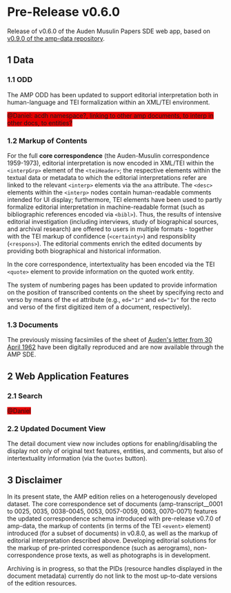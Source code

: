 # Pre-Release v0.6.0 

Release of v0.6.0 of the Auden Musulin Papers SDE web app, based on [v0.9.0 of the amp-data repository](https://github.com/Auden-Musulin-Papers/amp-data).

## 1 Data

### 1.1 ODD

The AMP ODD has been updated to support editorial interpretation both in human-language and TEI formalization within an XML/TEI environment.

<span style="background-color: #E50000">@Daniel: acdh namespace?, linking to other amp documents, to interp in other docs, to entities?</span>

### 1.2 Markup of Contents

For the full **core correspondence** (the Auden-Musulin correspondence 1959-1973), editorial interpretation is now encoded in XML/TEI within the `<interpGrp>` element of the `<teiHeader>`; the respective elements within the textual data or metadata to which the editorial interpretations refer are linked to the relevant `<interp>` elements via the `ana` attribute. The `<desc>` elements within the `<interp>` nodes contain human-readable comments intended for UI display; furthermore, TEI elements have been used to partly formalize editorial interpretation in machine-readable format (such as bibliographic references encoded via `<bibl>`). Thus, the results of intensive editorial investigation (including interviews, study of biographical sources, and archival research) are offered to users in multiple formats - together with the TEI markup of confidence (`<certainty>`) and responsiblity (`<respons>`). The editorial comments enrich the edited documents by providing both biographical and historical information.

In the core correspondence, intertextuality has been encoded via the TEI `<quote>` element to provide information on the quoted work entity.

The system of numbering pages has been updated to provide information on the position of transcribed contents on the sheet by specifying recto and verso by means of the `ed` attribute (e.g., `ed="1r"` and `ed="1v"` for the recto and verso of the first digitized item of a document, respectively).

### 1.3 Documents

The previously missing facsimiles of the sheet of [Auden's letter from 30 April 1962](https://amp.acdh.oeaw.ac.at/amp-transcript__0059.html) have been digitally reproduced and are now available through the AMP SDE.

## 2 Web Application Features

### 2.1 Search

<span style="background-color: #E50000">@Daniel</span>

### 2.2 Updated Document View

The detail document view now includes options for enabling/disabling the display not only of original text features, entities, and comments, but also of intertextuality information (via the `Quotes` button).

## 3 Disclaimer

In its present state, the AMP edition relies on a heterogenously developed dataset. The core correspondence set of documents (amp-transcript__0001 to 0025, 0035, 0038-0045, 0053, 0057-0059, 0063, 0070-0071) features the updated correspondence schema introduced with pre-release v0.7.0 of amp-data, the markup of contents (in terms of the TEI `<event>` element) introduced (for a subset of documents) in v0.8.0, as well as the markup of editorial interpretation described above. Developing editorial solutions for the markup of pre-printed correspondence (such as aerograms), non-correspondence prose texts, as well as photographs is in development.

Archiving is in progress, so that the PIDs (resource handles displayed in the document metadata) currently do not link to the most up-to-date versions of the edition resources.